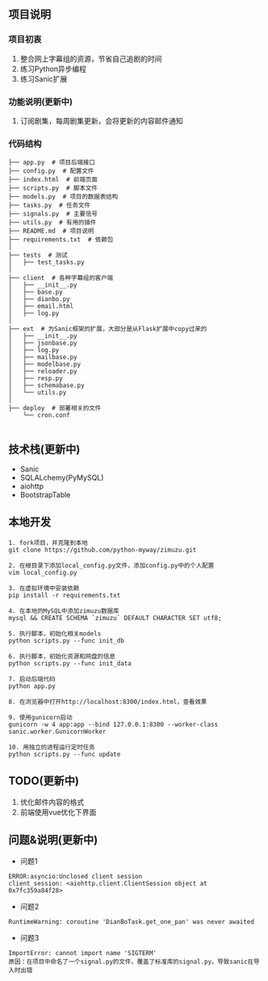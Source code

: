 
## 项目说明
### 项目初衷
1. 整合网上字幕组的资源，节省自己追剧的时间
2. 练习Python异步编程
3. 练习Sanic扩展

### 功能说明(更新中)
1. 订阅剧集，每周剧集更新，会将更新的内容邮件通知

### 代码结构
```
├── app.py  # 项目后端接口
├── config.py  # 配置文件
├── index.html  # 前端页面
├── scripts.py  # 脚本文件
├── models.py  # 项目的数据表结构
├── tasks.py  # 任务文件
├── signals.py  # 主要信号
├── utils.py  # 有用的插件
├── README.md  # 项目说明
├── requirements.txt  # 依赖包
│
├── tests  # 测试
│   ├── test_tasks.py
│
├── client  # 各种字幕组的客户端
│   ├── __init__.py
│   ├── base.py
│   ├── dianbo.py
│   ├── email.html
│   ├── log.py
│
├── ext  # 为Sanic框架的扩展，大部分是从Flask扩展中copy过来的
│   ├── __init__.py
│   ├── jsonbase.py
│   ├── log.py
│   ├── mailbase.py
│   ├── modelbase.py
│   ├── reloader.py
│   ├── resp.py
│   ├── schemabase.py
│   └── utils.py
│ 
├── deploy  # 部署相关的文件
    └── cron.conf
    
```

## 技术栈(更新中)
- Sanic
- SQLALchemy(PyMySQL)
- aiohttp
- BootstrapTable

## 本地开发

```
1. fork项目，并克隆到本地
git clone https://github.com/python-myway/zimuzu.git

2. 在根目录下添加local_config.py文件，添加config.py中的个人配置
vim local_config.py

3. 在虚拟环境中安装依赖
pip install -r requirements.txt

4. 在本地的MySQL中添加zimuzu数据库
mysql && CREATE SCHEMA `zimuzu` DEFAULT CHARACTER SET utf8;

5. 执行脚本，初始化相关models
python scripts.py --func init_db

6. 执行脚本，初始化资源和网盘的信息
python scripts.py --func init_data

7. 启动后端代码
python app.py

8. 在浏览器中打开http://localhost:8300/index.html，查看效果

9. 使用gunicorn启动
gunicorn -w 4 app:app --bind 127.0.0.1:8300 --worker-class sanic.worker.GunicornWorker

10. 用独立的进程运行定时任务
python scripts.py --func update
```

## TODO(更新中)
1. 优化邮件内容的格式
2. 前端使用vue优化下界面

## 问题&说明(更新中)
- 问题1
```
ERROR:asyncio:Unclosed client session
client_session: <aiohttp.client.ClientSession object at 0x7fc359a84f28>
```

- 问题2
```
RuntimeWarning: coroutine 'DianBoTask.get_one_pan' was never awaited
```

- 问题3
```
ImportError: cannot import name 'SIGTERM'
原因：在项目中命名了一个signal.py的文件，覆盖了标准库的signal.py，导致sanic在导入时出错
```




